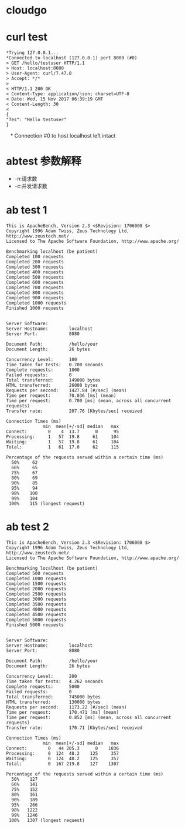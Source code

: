 # cloudgo
# curl test

    *Trying 127.0.0.1...
    *Connected to localhost (127.0.0.1) port 8080 (#0)
    > GET /hello/testuser HTTP/1.1
    > Host: localhost:8080
    > User-Agent: curl/7.47.0
    > Accept: */*
    >
    < HTTP/1.1 200 OK
    < Content-Type: application/json; charset=UTF-8
    < Date: Wed, 15 Nov 2017 06:39:19 GMT
    < Content-Length: 30
    <
    {
    "Tes": "Hello testuser"
    }
    * Connection #0 to host localhost left intact

# abtest 参数解释 

- -n:请求数
- -c:并发请求数

# ab test 1

    This is ApacheBench, Version 2.3 <$Revision: 1706008 $>
    Copyright 1996 Adam Twiss, Zeus Technology Ltd, http://www.zeustech.net/
    Licensed to The Apache Software Foundation, http://www.apache.org/

    Benchmarking localhost (be patient)
    Completed 100 requests
    Completed 200 requests
    Completed 300 requests
    Completed 400 requests
    Completed 500 requests
    Completed 600 requests
    Completed 700 requests
    Completed 800 requests
    Completed 900 requests
    Completed 1000 requests
    Finished 1000 requests


    Server Software:        
    Server Hostname:        localhost
    Server Port:            8080

    Document Path:          /hello/your
    Document Length:        26 bytes

    Concurrency Level:      100
    Time taken for tests:   0.700 seconds
    Complete requests:      1000
    Failed requests:        0
    Total transferred:      149000 bytes
    HTML transferred:       26000 bytes
    Requests per second:    1427.84 [#/sec] (mean)
    Time per request:       70.036 [ms] (mean)
    Time per request:       0.700 [ms] (mean, across all concurrent requests)
    Transfer rate:          207.76 [Kbytes/sec] received

    Connection Times (ms)
                  min  mean[+/-sd] median   max
    Connect:        0    4  13.7      0      95
    Processing:     1   57  19.8     61     104
    Waiting:        1   57  19.8     61     104
    Total:          1   61  17.0     62     115

    Percentage of the requests served within a certain time (ms)
      50%     62
      66%     65
      75%     67
      80%     69
      90%     85
      95%     94
      98%    100
      99%    104
     100%    115 (longest request)

# ab test 2

    This is ApacheBench, Version 2.3 <$Revision: 1706008 $>
    Copyright 1996 Adam Twiss, Zeus Technology Ltd, http://www.zeustech.net/
    Licensed to The Apache Software Foundation, http://www.apache.org/

    Benchmarking localhost (be patient)
    Completed 500 requests
    Completed 1000 requests
    Completed 1500 requests
    Completed 2000 requests
    Completed 2500 requests
    Completed 3000 requests
    Completed 3500 requests
    Completed 4000 requests
    Completed 4500 requests
    Completed 5000 requests
    Finished 5000 requests


    Server Software:        
    Server Hostname:        localhost
    Server Port:            8080

    Document Path:          /hello/your
    Document Length:        26 bytes

    Concurrency Level:      200
    Time taken for tests:   4.262 seconds
    Complete requests:      5000
    Failed requests:        0
    Total transferred:      745000 bytes
    HTML transferred:       130000 bytes
    Requests per second:    1173.22 [#/sec] (mean)
    Time per request:       170.471 [ms] (mean)
    Time per request:       0.852 [ms] (mean, across all concurrent requests)
    Transfer rate:          170.71 [Kbytes/sec] received

    Connection Times (ms)
                  min  mean[+/-sd] median   max
    Connect:        0   44 205.3      0    1036
    Processing:     0  124  48.2    125     357
    Waiting:        0  124  48.2    125     357
    Total:          0  167 219.8    127    1307

    Percentage of the requests served within a certain time (ms)
      50%    127
      66%    141
      75%    152
      80%    161
      90%    189
      95%    266
      98%   1222
      99%   1246
     100%   1307 (longest request)
